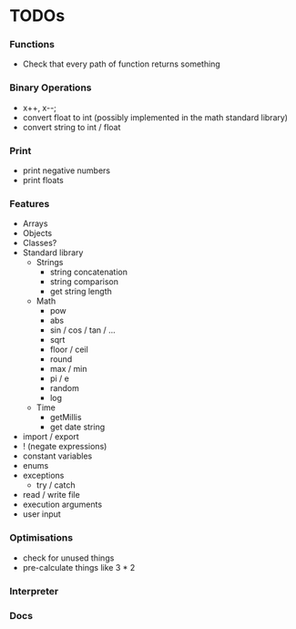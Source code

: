 # TODOs

### Functions
- Check that every path of function returns something

### Binary Operations
- x++, x--;
- convert float to int (possibly implemented in the math standard library)
- convert string to int / float

### Print
- print negative numbers
- print floats

### Features

- Arrays
- Objects
- Classes?
- Standard library
  - Strings
    - string concatenation
    - string comparison
    - get string length
  - Math
    - pow
    - abs
    - sin / cos / tan / ...
    - sqrt
    - floor / ceil
    - round
    - max / min
    - pi / e
    - random
    - log
  - Time
    - getMillis
    - get date string
- import / export
- ! (negate expressions)
- constant variables
- enums
- exceptions
  - try / catch
- read / write file
- execution arguments
- user input

### Optimisations
- check for unused things
- pre-calculate things like 3 * 2

### Interpreter

### Docs